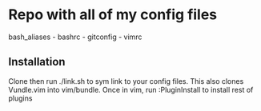 # Repo with all of my config files
bash_aliases - bashrc - gitconfig - vimrc

## Installation
Clone then run ./link.sh to sym link to your config files. This also clones Vundle.vim into vim/bundle. Once in vim, run :PluginInstall to install rest of plugins
